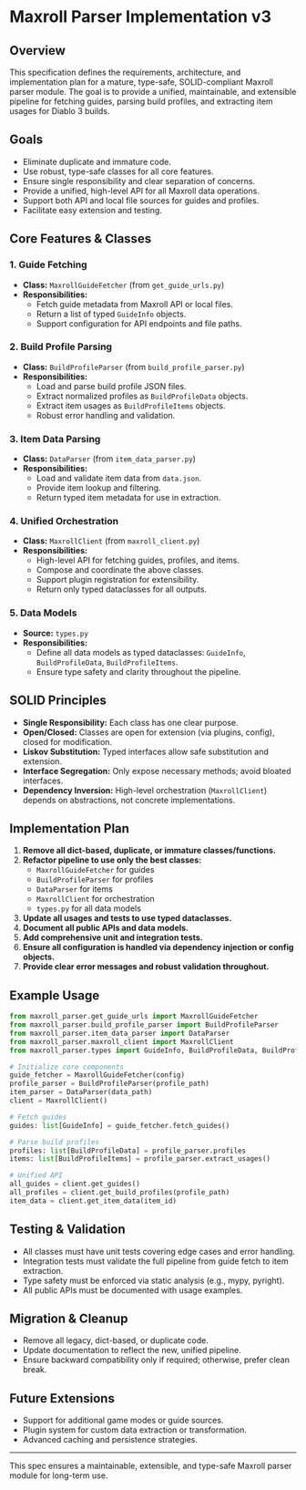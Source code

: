 # Maxroll Parser Implementation v3

## Overview

This specification defines the requirements, architecture, and implementation plan for a mature, type-safe, SOLID-compliant Maxroll parser module. The goal is to provide a unified, maintainable, and extensible pipeline for fetching guides, parsing build profiles, and extracting item usages for Diablo 3 builds.

## Goals

- Eliminate duplicate and immature code.
- Use robust, type-safe classes for all core features.
- Ensure single responsibility and clear separation of concerns.
- Provide a unified, high-level API for all Maxroll data operations.
- Support both API and local file sources for guides and profiles.
- Facilitate easy extension and testing.

## Core Features & Classes

### 1. Guide Fetching

- **Class:** `MaxrollGuideFetcher` (from `get_guide_urls.py`)
- **Responsibilities:**
  - Fetch guide metadata from Maxroll API or local files.
  - Return a list of typed `GuideInfo` objects.
  - Support configuration for API endpoints and file paths.

### 2. Build Profile Parsing

- **Class:** `BuildProfileParser` (from `build_profile_parser.py`)
- **Responsibilities:**
  - Load and parse build profile JSON files.
  - Extract normalized profiles as `BuildProfileData` objects.
  - Extract item usages as `BuildProfileItems` objects.
  - Robust error handling and validation.

### 3. Item Data Parsing

- **Class:** `DataParser` (from `item_data_parser.py`)
- **Responsibilities:**
  - Load and validate item data from `data.json`.
  - Provide item lookup and filtering.
  - Return typed item metadata for use in extraction.

### 4. Unified Orchestration

- **Class:** `MaxrollClient` (from `maxroll_client.py`)
- **Responsibilities:**
  - High-level API for fetching guides, profiles, and items.
  - Compose and coordinate the above classes.
  - Support plugin registration for extensibility.
  - Return only typed dataclasses for all outputs.

### 5. Data Models

- **Source:** `types.py`
- **Responsibilities:**
  - Define all data models as typed dataclasses: `GuideInfo`, `BuildProfileData`, `BuildProfileItems`.
  - Ensure type safety and clarity throughout the pipeline.

## SOLID Principles

- **Single Responsibility:** Each class has one clear purpose.
- **Open/Closed:** Classes are open for extension (via plugins, config), closed for modification.
- **Liskov Substitution:** Typed interfaces allow safe substitution and extension.
- **Interface Segregation:** Only expose necessary methods; avoid bloated interfaces.
- **Dependency Inversion:** High-level orchestration (`MaxrollClient`) depends on abstractions, not concrete implementations.

## Implementation Plan

1. **Remove all dict-based, duplicate, or immature classes/functions.**
2. **Refactor pipeline to use only the best classes:**
   - `MaxrollGuideFetcher` for guides
   - `BuildProfileParser` for profiles
   - `DataParser` for items
   - `MaxrollClient` for orchestration
   - `types.py` for all data models
3. **Update all usages and tests to use typed dataclasses.**
4. **Document all public APIs and data models.**
5. **Add comprehensive unit and integration tests.**
6. **Ensure all configuration is handled via dependency injection or config objects.**
7. **Provide clear error messages and robust validation throughout.**

## Example Usage

```python
from maxroll_parser.get_guide_urls import MaxrollGuideFetcher
from maxroll_parser.build_profile_parser import BuildProfileParser
from maxroll_parser.item_data_parser import DataParser
from maxroll_parser.maxroll_client import MaxrollClient
from maxroll_parser.types import GuideInfo, BuildProfileData, BuildProfileItems

# Initialize core components
guide_fetcher = MaxrollGuideFetcher(config)
profile_parser = BuildProfileParser(profile_path)
item_parser = DataParser(data_path)
client = MaxrollClient()

# Fetch guides
guides: list[GuideInfo] = guide_fetcher.fetch_guides()

# Parse build profiles
profiles: list[BuildProfileData] = profile_parser.profiles
items: list[BuildProfileItems] = profile_parser.extract_usages()

# Unified API
all_guides = client.get_guides()
all_profiles = client.get_build_profiles(profile_path)
item_data = client.get_item_data(item_id)
```

## Testing & Validation

- All classes must have unit tests covering edge cases and error handling.
- Integration tests must validate the full pipeline from guide fetch to item extraction.
- Type safety must be enforced via static analysis (e.g., mypy, pyright).
- All public APIs must be documented with usage examples.

## Migration & Cleanup

- Remove all legacy, dict-based, or duplicate code.
- Update documentation to reflect the new, unified pipeline.
- Ensure backward compatibility only if required; otherwise, prefer clean break.

## Future Extensions

- Support for additional game modes or guide sources.
- Plugin system for custom data extraction or transformation.
- Advanced caching and persistence strategies.

---
This spec ensures a maintainable, extensible, and type-safe Maxroll parser module for long-term use.
